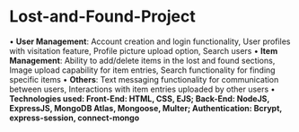 # Lost-and-Found-Project
• **User Management**: Account creation and login functionality, User profiles with visitation feature, Profile picture upload option, Search users
• **Item Management**: Ability to add/delete items in the lost and found sections, Image upload capability for item entries, Search
functionality for finding specific items
• **Others**: Text messaging functionality for communication between users, Interactions with item entries uploaded by other users
• **Technologies used: Front-End: HTML, CSS, EJS; Back-End: NodeJS, ExpressJS, MongoDB Atlas, Mongoose, Multer;
Authentication: Bcrypt, express-session, connect-mongo**
